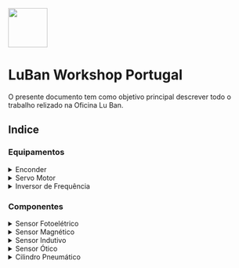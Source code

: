 <img src="https://github.com/LMigu3liPT/Documentation_Luban/blob/main/Grafcets/32_Manual/Imagens_Grafcets/Logo_Luban.png" width="80" />    

# LuBan Workshop Portugal

O presente documento tem  como  objetivo  principal  descrever  todo o trabalho relizado na   Oficina   Lu   Ban.


## Indice
### Equipamentos
<details>
  <summary>Enconder</summary>
  --------
 </details>
<details>
  <summary>Servo Motor</summary>
  --------
  [Voltar ao Inicio](#Indice)
 </details>
<details>
  <summary>Inversor de Frequência</summary>
  --------
 </details>
 
### Componentes
<details>
  <summary>Sensor Fotoelétrico</summary>
  --------
 </details>
<details>
  <summary>Sensor Magnético</summary>
  --------
 </details>
<details>
  <summary>Sensor Indutivo</summary>
  --------
 </details>
<details>
  <summary>Sensor Ótico</summary>
  --------
 </details>
<details>
  <summary>Cilindro Pneumático</summary>
  --------
 </details>

